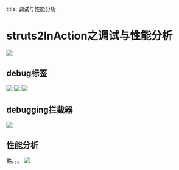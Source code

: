 title: 调试与性能分析 

#  struts2InAction之调试与性能分析 
![](/data/dokuwiki/pasted/20150723-023510.png)
##  debug标签 
![](/data/dokuwiki/pasted/20150723-023540.png)
![](/data/dokuwiki/pasted/20150723-023556.png)
![](/data/dokuwiki/pasted/20150723-023610.png)
##  debugging拦截器 
![](/data/dokuwiki/pasted/20150723-023659.png)
##  性能分析 
略。。。
![](/data/dokuwiki/pasted/20150723-023742.png)
